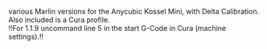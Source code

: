 various Marlin versions for the Anycubic Kossel Mini, with Delta Calibration.<br/>  Also included is a Cura profile.<br/> 
!!For 1.1.9 uncommand line 5 in the start G-Code in Cura (machine settings).!!
